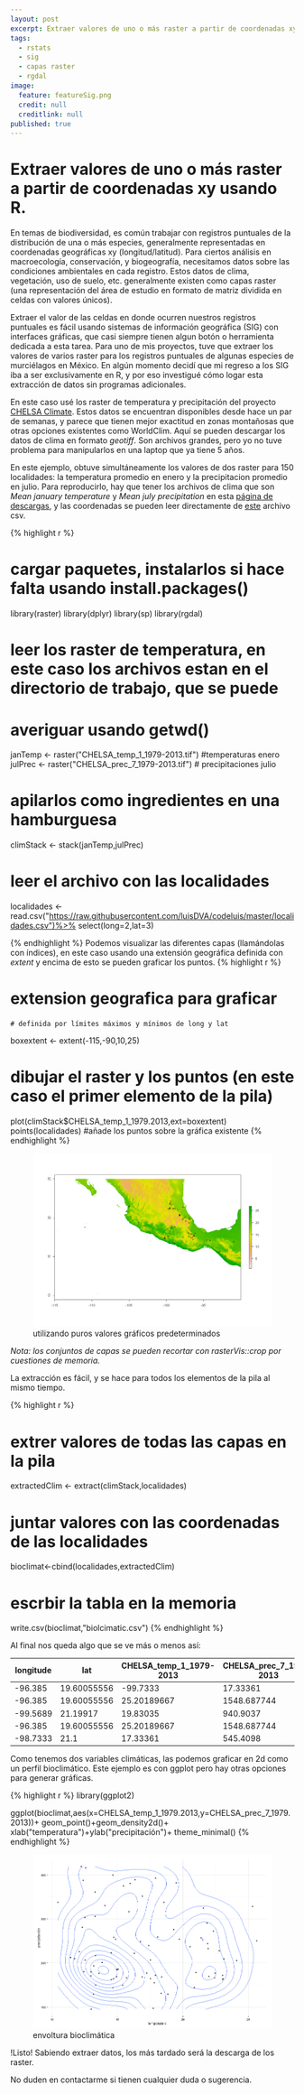 ```yaml
---
layout: post
excerpt: Extraer valores de uno o más raster a partir de coordenadas xy usando R.
tags:
  - rstats
  - sig
  - capas raster
  - rgdal
image:
  feature: featureSig.png
  credit: null
  creditlink: null
published: true
---
```

# Extraer valores de uno o más raster a partir de coordenadas xy usando R. 

En temas de biodiversidad, es común trabajar con registros puntuales de la distribución de una o más especies, generalmente representadas en coordenadas geográficas xy (longitud/latitud). Para ciertos análisis en macroecología, conservación, y biogeografía, necesitamos datos sobre las condiciones ambientales en cada registro. Estos datos de clima, vegetación, uso de suelo, etc. generalmente existen como capas raster (una representación del área de estudio en formato de matriz dividida en celdas con valores únicos).

Extraer el valor de las celdas en donde ocurren nuestros registros puntuales es fácil usando sistemas de información geográfica (SIG) con interfaces gráficas, que casi siempre tienen algun botón o herramienta dedicada a esta tarea. Para uno de mis proyectos, tuve que extraer los valores de varios raster para los registros puntuales de algunas especies de murciélagos en México. En algún momento decidí que mi regreso a los SIG iba a ser exclusivamente en R, y por eso investigué cómo logar esta extracción de datos sin programas adicionales.   

En este caso usé los raster de temperatura y precipitación del proyecto [CHELSA Climate](http://chelsa-climate.org/). Estos datos se encuentran disponibles desde hace un par de semanas, y parece que tienen mejor exactitud en zonas montañosas que otras opciones existentes como WorldClim. Aquí se pueden descargar los datos de clima en formato _geotiff_. Son archivos grandes, pero yo no tuve problema para manipularlos en una laptop que ya tiene 5 años. 

En este ejemplo, obtuve simultáneamente los valores de dos raster para 150 localidades: la temperatura promedio en enero y la precipitacion promedio en julio. Para reproducirlo, hay que tener los archivos de clima que son _Mean january temperature_ y  _Mean july precipitation_ en esta [página de descargas](http://chelsa-climate.org/downloads/), y las coordenadas se pueden leer directamente de [este](https://raw.githubusercontent.com/luisDVA/codeluis/master/localidades.csv) archivo csv. 

{% highlight r %}
# cargar paquetes, instalarlos si hace falta usando install.packages()
library(raster)
library(dplyr)
library(sp)
library(rgdal)

# leer los raster de temperatura, en este caso los archivos estan en el directorio de trabajo, que se puede 
   # averiguar usando getwd()
janTemp <- raster("CHELSA_temp_1_1979-2013.tif") #temperaturas enero
julPrec <- raster("CHELSA_prec_7_1979-2013.tif") # precipitaciones julio
# apilarlos como ingredientes en una hamburguesa
climStack <- stack(janTemp,julPrec)
# leer el archivo con las localidades 
localidades <- read.csv("https://raw.githubusercontent.com/luisDVA/codeluis/master/localidades.csv")%>% select(long=2,lat=3)

{% endhighlight %}
Podemos visualizar las diferentes capas (llamándolas con índices), en este caso usando una extensión geográfica definida con _extent_ y encima de esto se pueden graficar los puntos.
{% highlight r %}
# extension geografica para graficar
	# definida por límites máximos y mínimos de long y lat 
boxextent <- extent(-115,-90,10,25)

# dibujar el raster y los puntos (en este caso el primer elemento de la pila)
plot(climStack$CHELSA_temp_1_1979.2013,ext=boxextent)
points(localidades) #añade los puntos sobre la gráfica existente
{% endhighlight %}

<figure>
    <a href="/images/figurita.png"><img src="/images/figurita.png"></a>
        <figcaption>utilizando puros valores gráficos predeterminados</figcaption>
</figure>

_Nota: los conjuntos de capas se pueden recortar con rasterVis::crop por cuestiones de memoria._

La extracción es fácil, y se hace para todos los elementos de la pila al mismo tiempo.

{% highlight r %}
# extrer valores de todas las capas en la pila
extractedClim <- extract(climStack,localidades)
# juntar valores con las coordenadas de las localidades
bioclimat<-cbind(localidades,extractedClim)

# escrbir la tabla en la memoria
write.csv(bioclimat,"biolcimatic.csv")
{% endhighlight %}

Al final nos queda algo que se ve más o menos así:

| longitude | lat         | CHELSA_temp_1_1979-2013 | CHELSA_prec_7_1979-2013 |
|-----------|-------------|-------------------------|-------------------------|
| -96.385   | 19.60055556 | -99.7333                | 17.33361                |
| -96.385   | 19.60055556 | 25.20189667             | 1548.687744             |
| -99.5689  | 21.19917    | 19.83035                | 940.9037                |
| -96.385   | 19.60055556 | 25.20189667             | 1548.687744             |
| -98.7333  | 21.1        | 17.33361                | 545.4098                |

Como tenemos dos variables climáticas, las podemos graficar en 2d como un perfil bioclimático. Este ejemplo es con ggplot pero hay otras opciones para generar gráficas. 

{% highlight r %}
library(ggplot2)


ggplot(bioclimat,aes(x=CHELSA_temp_1_1979.2013,y=CHELSA_prec_7_1979.2013))+
  geom_point()+geom_density2d()+
  xlab("temperatura")+ylab("precipitación")+
  theme_minimal()
{% endhighlight %}


<figure>
    <a href="/images/sobres.png"><img src="/images/sobres.png"></a>
        <figcaption> envoltura bioclimática </figcaption>
</figure>

!Listo! Sabiendo extraer datos, los más tardado será la descarga de los raster.

No duden en contactarme si tienen cualquier duda o sugerencia.
